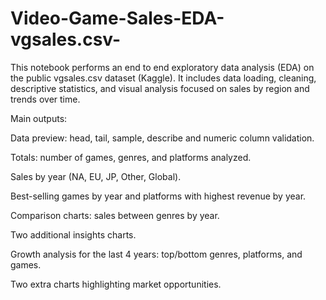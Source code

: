 # Video-Game-Sales-EDA-vgsales.csv-

This notebook performs an end to end exploratory data analysis (EDA) on the public vgsales.csv dataset (Kaggle). It includes data loading, cleaning, descriptive statistics, and visual analysis focused on sales by region and trends over time.

Main outputs:

Data preview: head, tail, sample, describe and numeric column validation.

Totals: number of games, genres, and platforms analyzed.

Sales by year (NA, EU, JP, Other, Global).

Best-selling games by year and platforms with highest revenue by year.

Comparison charts: sales between genres by year.

Two additional insights charts.

Growth analysis for the last 4 years: top/bottom genres, platforms, and games.

Two extra charts highlighting market opportunities.


